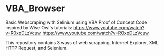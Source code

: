 # VBA_Browser
Basic Webscraping with Selinium using VBA Proof of Concept
Code inspired by Wise Owl's tutorials: 
https://www.youtube.com/watch?v=R0xpDLzVcuw
https://www.youtube.com/watch?v=R0xpDLzVcuw

This repository contains 3 ways of web scrapping, Internet Explorer, XML HTTP Request, and Selenium.


